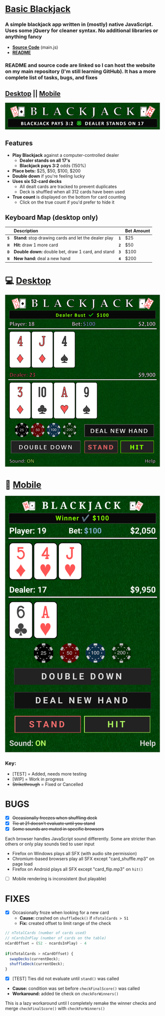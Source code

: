 # [Basic Blackjack](https://github.com/ATeaDaze/ateadaze.github.io/tree/main/blackjack)

### A simple blackjack app written in (mostly) native JavaScript. Uses some jQuery for cleaner syntax. No additional libraries or anything fancy

* [**Source Code**](https://github.com/ATeaDaze/ateadaze.github.io/blob/main/blackjack/scripts/main.js) (main.js)
* [**README**](https://github.com/ATeaDaze/ateadaze.github.io/blob/main/blackjack/README.md)

### README and source code are linked so I can host the website on my main repository (I'm still learning GitHub). It has a more complete list of tasks, bugs, and fixes

## [Desktop](https://ateadaze.github.io/blackjack) || [Mobile](https://ateadaze.github.io/blackjack/m)
![blackjack_banner](https://raw.githubusercontent.com/ATeaDaze/ateadaze.github.io/main/blackjack/images/blackjack_banner.png)

## Features
* **Play Blackjack** against a computer-controlled dealer
  * **Dealer stands on all 17's**
  * **Blackjack pays 3:2** odds (150%)
* **Place bets:** $25, $50, $100, $200
* **Double down** if you're feeling lucky
* **Uses six 52-card decks**
  * All dealt cards are tracked to prevent duplicates
  * Deck is shuffled when all 312 cards have been used
* **True count** is displayed on the bottom for card counting
  * Click on the true count if you'd prefer to hide it

## Keyboard Map (desktop only)

&nbsp;|Description|&nbsp;|Bet Amount
---|:--|---|:--
|**` S `** |**Stand:** stop drawing cards and let the dealer play|**` 1 `** |$25
|**` H `** |**Hit:** draw 1 more card|**` 2 `** |$50
|**` D `** |**Double down:** double bet, draw 1 card, and stand|**` 3 `** |$100
|**` N `** |**New hand:** deal a new hand|**` 4 `** |$200

# 💻 [Desktop](https://ateadaze.github.io/blackjack)
![blackjack_screenshot.png](https://raw.githubusercontent.com/ATeaDaze/ateadaze.github.io/main/blackjack/images/blackjack_screenshot.png)

# 📱 [Mobile](https://ateadaze.github.io/blackjack/m/)
![mobile_screenshot](https://raw.githubusercontent.com/ATeaDaze/ateadaze.github.io/main/blackjack/images/blackjack-mobile_screenshot.png)

### Key:
* [TEST] = Added, needs more testing
* [WIP] = Work in progress
* ~~Strikethrough~~ = Fixed or Cancelled

# BUGS

* [x] ~~Occasionally freezes when shuffling deck~~
* [x] ~~Tie at 21 doesn't evaluate until you stand~~
* [x] ~~Some sounds are muted in specific browsers~~

Each browser handles JavaScript sound differently. Some are stricter than others or only play sounds tied to user input
* Firefox on Windows plays all SFX (with audio site permission)
* Chromium-based browsers play all SFX except "card_shuffle.mp3" on page load
* Firefox on Android plays all SFX except "card_flip.mp3" on `hit()`

* [ ] Mobile rendering is inconsistent (but playable)
 

# FIXES

* [x] Occasionally froze when looking for a new card
  * **Cause:** crashed on `shuffleDeck()` if `nTotalCards > 51`
  * **Fix:** created offset to limit range of the check

```javascript
// nTotalCards (number of cards used)
// nCardsInPlay (number of cards on the table)
nCardOffset = (52 - ncardsInPlay) - 4

if(nTotalCards > nCardOffset) {
  swapDecks(currentDeck);
  shuffleDeck(currentDeck);
}
```

* [x] [TEST] Ties did not evaluate until `stand()` was called
 * **Cause:** condition was set before `checkFinalScore()` was called
 * **Workaround:** added tie check on `checkForWinners()`

This is a lazy workaround until I completely remake the winner checks and merge `checkFinalScore()` with `checkForWinners()`

